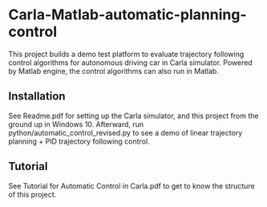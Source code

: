 # Carla-Matlab-automatic-planning-control

This project builds a demo test platform to evaluate trajectory following control algorithms for autonomous driving car in Carla simulator. 
Powered by Matlab engine, the control algorithms can also run in Matlab.

## Installation
See Readme.pdf for setting up the Carla  simulator, and this project from the ground up in Windows 10. Afterward, run python/automatic_control_revised.py to see a demo of linear trajectory planning + PID trajectory following control.


## Tutorial
See Tutorial for Automatic Control in Carla.pdf to get to know the structure of this project. 



